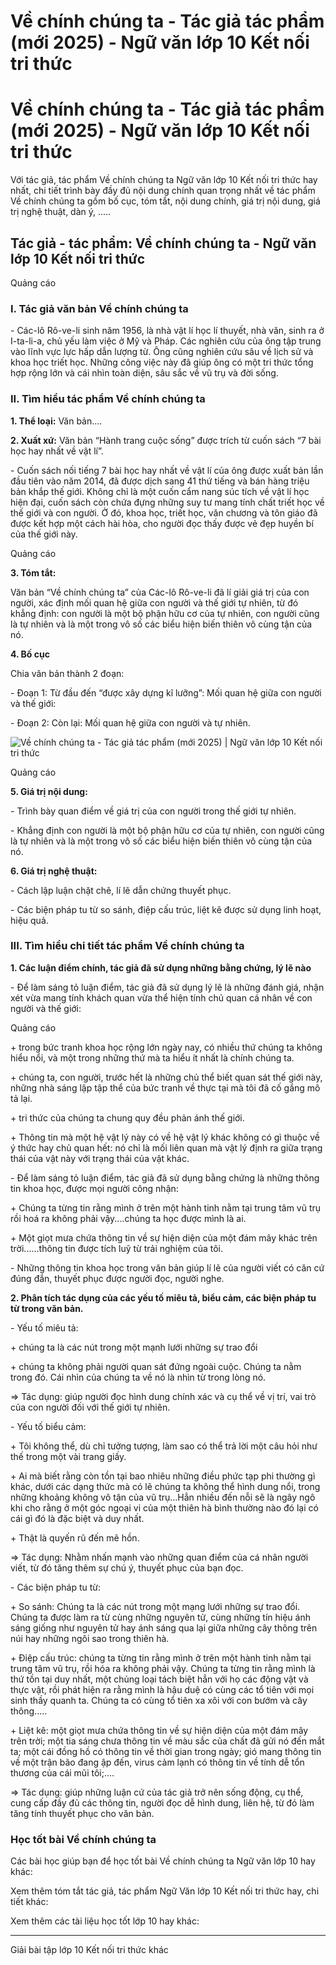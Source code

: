 # Về chính chúng ta - Tác giả tác phẩm (mới 2025) - Ngữ văn lớp 10 Kết nối tri thức

# Về chính chúng ta - Tác giả tác phẩm (mới 2025) - Ngữ văn lớp 10 Kết nối tri thức

Với tác giả, tác phẩm Về chính chúng ta Ngữ văn lớp 10 Kết nối tri thức hay nhất, chi tiết trình bày đầy đủ nội dung chính quan trọng nhất về tác phẩm Về chính chúng ta gồm bố cục, tóm tắt, nội dung chính, giá trị nội dung, giá trị nghệ thuật, dàn ý, .....

## Tác giả - tác phẩm: Về chính chúng ta - Ngữ văn lớp 10 Kết nối tri thức

Quảng cáo

### **I. Tác giả văn bản Về chính chúng ta**

\- Các-lô Rô-ve-li sinh năm 1956, là nhà vật lí học lí thuyết, nhà văn, sinh ra ở I-ta-li-a, chủ yếu làm việc ở Mỹ và Pháp. Các nghiên cứu của ông tập trung vào lĩnh vực lực hấp dẫn lượng từ. Ông cũng nghiên cứu sâu về lịch sử và khoa học triết học. Những công việc này đã giúp ông có một tri thức tổng hợp rộng lớn và cái nhìn toàn diện, sâu sắc về vũ trụ và đời sống. 

### **II. Tìm hiểu tác phẩm Về chính chúng ta**

**1\. Thể loại:** Văn bản….

**2\. Xuất xứ:** Văn bản “Hành trang cuộc sống” được trích từ cuốn sách “7 bài học hay nhất về vật lí”.

\- Cuốn sách nối tiếng 7 bài học hay nhất về vật lí của ông được xuất bản lần đầu tiên vào năm 2014, đã được dịch sang 41 thứ tiếng và bán hàng triệu bản khắp thế giới. Không chỉ là một cuốn cẩm nang súc tích về vật lí học hiện đại, cuốn sách còn chứa đựng những suy tư mang tính chất triết học về thế giới và con người. Ở đó, khoa học, triết học, văn chương và tôn giáo đã được kết hợp một cách hài hòa, cho người đọc thấy được vẻ đẹp huyền bí của thế giới này.

Quảng cáo

**3\. Tóm tắt:**

Văn bản “Về chính chúng ta” của Các-lô Rô-ve-li đã lí giải giá trị của con người, xác định mối quan hệ giữa con người và thế giới tự nhiên, từ đó khẳng định: con người là một bộ phận hữu cơ của tự nhiên, con người cũng là tự nhiên và là một trong vô số các biểu hiện biến thiên vô cùng tận của nó.

**4\. Bố cục**

Chia văn bản thành 2 đoạn:

\- Đoạn 1: Từ đầu đến “được xây dựng kĩ lưỡng”: Mối quan hệ giữa con người và thế giới:

\- Đoạn 2: Còn lại: Mối quan hệ giữa con người và tự nhiên. 

![Về chính chúng ta - Tác giả tác phẩm \(mới 2025\) | Ngữ văn lớp 10 Kết nối tri thức](https://vietjack.com/soan-van-lop-10-kn/images/tac-gia-tac-pham-ve-chinh-chung-ta.PNG)

Quảng cáo

**5\. Giá trị nội dung:**

\- Trình bày quan điểm về giá trị của con người trong thế giới tự nhiên.

\- Khẳng định con người là một bộ phận hữu cơ của tự nhiên, con người cũng là tự nhiên và là một trong vô số các biểu hiện biến thiên vô cùng tận của nó.

**6\. Giá trị nghệ thuật:**

\- Cách lập luận chặt chẽ, lí lẽ dẫn chứng thuyết phục.

\- Các biện pháp tu từ so sánh, điệp cấu trúc, liệt kê được sử dụng linh hoạt, hiệu quả.

### **III. Tìm hiểu chi tiết tác phẩm Về chính chúng ta**

**1\. Các luận điểm chính, tác giả đã sử dụng những bằng chứng, lý lẽ nào**

\- Để làm sáng tỏ luận điểm, tác giả đã sử dụng lý lẽ là những đánh giá, nhận xét vừa mang tính khách quan vừa thể hiện tính chủ quan cá nhân về con người và thế giới:

Quảng cáo

\+ trong bức tranh khoa học rộng lớn ngày nay, có nhiều thứ chúng ta không hiểu nổi, và một trong những thứ mà ta hiểu ít nhất là chính chúng ta.

\+ chúng ta, con người, trước hết là những chủ thể biết quan sát thế giới này, những nhà sáng lập tập thể của bức tranh về thực tại mà tôi đã cố gắng mô tả lại.

\+ tri thức của chúng ta chung quy đều phản ánh thế giới.

\+ Thông tin mà một hệ vật lý này có về hệ vật lý khác không có gì thuộc về ý thức hay chủ quan hết: nó chỉ là mối liên quan mà vật lý định ra giữa trạng thái của vật này với trạng thái của vật khác.

\- Để làm sáng tỏ luận điểm, tác giả đã sử dụng bằng chứng là những thông tin khoa học, được mọi người công nhận:

\+ Chúng ta từng tin rằng mình ở trên một hành tinh nằm tại trung tâm vũ trụ rồi hoá ra không phải vậy....chúng ta học được mình là ai. 

\+ Một giọt mưa chứa thông tin về sự hiện diện của một đám mây khác trên trời......thông tin được tích luỹ từ trải nghiệm của tôi.

\- Những thông tin khoa học trong văn bản giúp lí lẽ của người viết có căn cứ đúng đắn, thuyết phục được người đọc, người nghe. 

**2\. Phân tích tác dụng của các yếu tố miêu tả, biểu cảm, các biện pháp tu từ trong văn bản.**

\- Yếu tố miêu tả:

\+ chúng ta là các nút trong một mạnh lưới những sự trao đổi

\+ chúng ta không phải người quan sát đứng ngoài cuộc. Chúng ta nằm trong đó. Cái nhìn của chúng ta về nó là nhìn từ trong lòng nó.

=> Tác dụng: giúp người đọc hình dung chính xác và cụ thể về vị trí, vai trò của con người đối với thế giới tự nhiên.

\- Yếu tố biểu cảm:

\+ Tôi không thể, dù chỉ tưởng tượng, làm sao có thể trả lời một câu hỏi như thế trong một vài trang giấy. 

\+ Ai mà biết rằng còn tồn tại bao nhiêu những điều phức tạp phi thường gì khác, dưới các dạng thức mà có lẽ chúng ta không thể hình dung nổi, trong những khoảng không vô tận của vũ trụ...Hẳn nhiều đến nỗi sẽ là ngây ngô khi cho rằng ở một góc ngoại vi của một thiên hà bình thường nào đó lại có cái gì đó là đặc biệt và duy nhất.

\+ Thật là quyến rũ đến mê hồn.

=> Tác dụng: Nhằm nhấn mạnh vào những quan điểm của cá nhân người viết, từ đó tăng thêm sự chú ý, thuyết phục của bạn đọc.

\- Các biện pháp tu từ:

\+ So sánh: Chúng ta là các nút trong một mạng lưới những sự trao đổi. Chúng ta được làm ra từ cùng những nguyên tử, cùng những tín hiệu ánh sáng giống như nguyên tử hay ánh sáng qua lại giữa những cây thông trên núi hay những ngôi sao trong thiên hà.

\+ Điệp cấu trúc: chúng ta từng tin rằng mình ở trên một hành tinh nằm tại trung tâm vũ trụ, rồi hóa ra không phải vậy. Chúng ta từng tin rằng mình là thứ tồn tại duy nhất, một chủng loại tách biệt hẳn với họ các động vật và thực vật, rồi phát hiện ra rằng mình là hậu duệ có cùng các tổ tiên với mọi sinh thầy quanh ta. Chúng ta có cùng tổ tiên xa xôi với con bướm và cây thông.....

\+ Liệt kê: một giọt mưa chứa thông tin về sự hiện diện của một đám mây trên trời; một tia sáng chưa thông tin về màu sắc của chất đã gửi nó đến mắt ta; một cái đồng hồ có thông tin về thời gian trong ngày; gió mang thông tin về một trận bão đang ập đến, virus cảm lạnh có thông tin về tính dễ tổn thương của cái mũi tôi;....

=> Tác dụng: giúp những luận cứ của tác giả trở nên sống động, cụ thể, cung cấp đầy đủ các thông tin, người đọc dễ hình dung, liên hệ, từ đó làm tăng tính thuyết phục cho văn bản. 

### **Học tốt bài Về chính chúng ta**

Các bài học giúp bạn để học tốt bài Về chính chúng ta Ngữ văn lớp 10 hay khác:

Xem thêm tóm tắt tác giả, tác phẩm Ngữ Văn lớp 10 Kết nối tri thức hay, chi tiết khác:

Xem thêm các tài liệu học tốt lớp 10 hay khác:

* * *

Giải bài tập lớp 10 Kết nối tri thức khác
